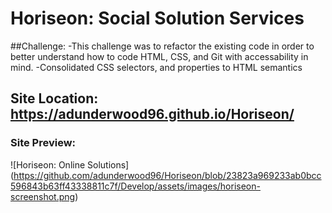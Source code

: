 # Horiseon: Social Solution Services 

##Challenge:
-This challenge was to refactor the existing code in order to better understand how to code HTML, CSS, and Git with accessability in mind.
-Consolidated CSS selectors, and properties to HTML semantics

## Site Location: https://adunderwood96.github.io/Horiseon/

### Site Preview:

![Horiseon: Online Solutions] (https://github.com/adunderwood96/Horiseon/blob/23823a969233ab0bcc596843b63ff43338811c7f/Develop/assets/images/horiseon-screenshot.png) 